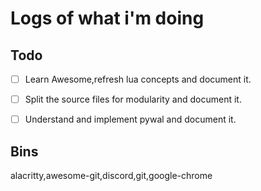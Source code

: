 # Logs of what i'm doing

## Todo

- [ ] Learn Awesome,refresh lua concepts and document it.
- [ ] Split the source files for modularity and document it.
- [ ] Understand and implement pywal and document it.


## Bins

alacritty,awesome-git,discord,git,google-chrome